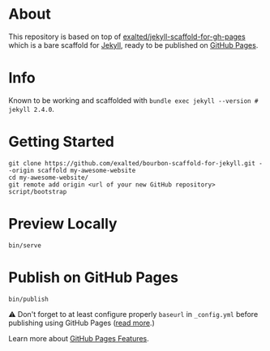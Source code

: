 # About

This repository is based on top of [exalted/jekyll-scaffold-for-gh-pages](https://github.com/exalted/jekyll-scaffold-for-gh-pages) which is a bare scaffold for [Jekyll](http://jekyllrb.com), ready to be published on [GitHub Pages](https://pages.github.com).


# Info

Known to be working and scaffolded with `bundle exec jekyll --version # jekyll 2.4.0`.


# Getting Started

```
git clone https://github.com/exalted/bourbon-scaffold-for-jekyll.git --origin scaffold my-awesome-website
cd my-awesome-website/
git remote add origin <url of your new GitHub repository>
script/bootstrap
```


# Preview Locally

```
bin/serve
```


# Publish on GitHub Pages

```
bin/publish
```

:warning: Don't forget to at least configure properly `baseurl` in `_config.yml` before publishing using GitHub Pages ([read more](http://jekyllrb.com/docs/github-pages/#project-page-url-structure).)

Learn more about [GitHub Pages Features](https://help.github.com/categories/github-pages-features/).
